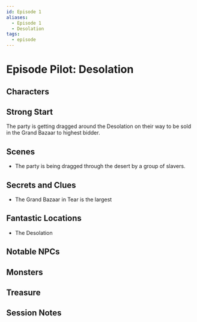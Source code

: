 ```yaml
---
id: Episode 1
aliases:
  - Episode 1
  - Desolation
tags:
  - episode
---
```


# Episode Pilot: Desolation

## Characters

## Strong Start
 The party is getting dragged around the Desolation on their way to be sold in the Grand Bazaar to highest bidder.

## Scenes
- The party is being dragged through the desert by a group of slavers.

## Secrets and Clues
- The Grand Bazaar in Tear is the largest


## Fantastic Locations
- The Desolation

## Notable NPCs


## Monsters


## Treasure


## Session Notes

